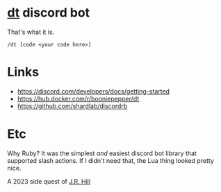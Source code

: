 # [dt](https://dt.plumbing) discord bot

That's what it is.

```
/dt [code <your code here>]
```

# Links

* https://discord.com/developers/docs/getting-started
* https://hub.docker.com/r/booniepepper/dt
* https://github.com/shardlab/discordrb

# Etc

Why Ruby? It was the simplest _and_ easiest discord bot library that supported
slash actions. If I didn't need that, the Lua thing looked pretty nice.

A 2023 side quest of [J.R. Hill](https://so.dang.cool)
